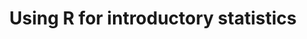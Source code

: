 ---
title: "Using R for introductory statistics"
published: true
morea_id: reading-stats-review-R
morea_summary: "A review of performing basic statistics in R"
morea_url: https://cran.r-project.org/doc/contrib/Verzani-SimpleR.pdf
morea_type: reading
morea_labels:
    - review
    - optional
---